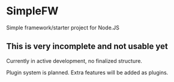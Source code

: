 SimpleFW
===

Simple framework/starter project for Node.JS

## This is very incomplete and not usable yet

Currently in active development, no finalized structure.

Plugin system is planned. Extra features will be added as plugins.
